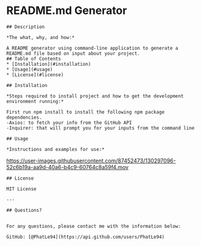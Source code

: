 # README.md Generator
    
    ## Description 
    
    *The what, why, and how:* 
    
    A README generator using command-line application to generate a README.md file based on input about your project.
    ## Table of Contents
    * [Installation](#installation)
    * [Usage](#usage)
    * [License](#license)
    
    ## Installation
    
    *Steps required to install project and how to get the development environment running:*
    
    First run npm install to install the following npm package dependencies. 
    -Axios: to fetch your info from the GitHub API
    -Inquirer: that will prompt you for your inputs from the command line
    
    ## Usage 
    
    *Instructions and examples for use:*
    

    

https://user-images.githubusercontent.com/87452473/130297096-52c6b19a-aa9d-40a6-b4c9-60764c8a59f4.mov


    ## License
    
    MIT License
    
    ---
    
    ## Questions?
    
  
    For any questions, please contact me with the information below:
   
    GitHub: [@PhatLe94](https://api.github.com/users/PhatLe94)
    
